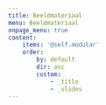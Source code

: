 ```yaml
---
title: Beeldmateriaal
menu: Beeldmateriaal
onpage_menu: true
content:
    items: '@self.modular'
    order:
        by: default
        dir: asc
        custom:
            - _title
            - _slides
---
```

